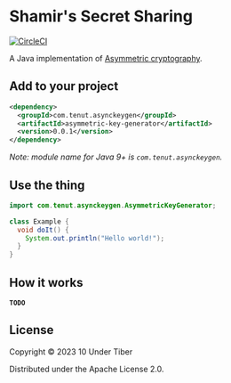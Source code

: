 # Shamir's Secret Sharing

[![CircleCI](https://circleci.com/gh/10undertiber/asymmetric-key-generator.svg?style=svg)](https://circleci.com/gh/10undertiber/asymmetric-key-generator)

A Java implementation of [Asymmetric cryptography](https://en.wikipedia.org/wiki/Public-key_cryptography).

## Add to your project

```xml
<dependency>
  <groupId>com.tenut.asynckeygen</groupId>
  <artifactId>asymmetric-key-generator</artifactId>
  <version>0.0.1</version>
</dependency>
```

*Note: module name for Java 9+ is `com.tenut.asynckeygen`.*

## Use the thing

```java
import com.tenut.asynckeygen.AsymmetricKeyGenerator;

class Example {
  void doIt() {
    System.out.println("Hello world!");
  } 
}
```

## How it works

**`TODO`**

## License

Copyright © 2023 10 Under Tiber

Distributed under the Apache License 2.0.
